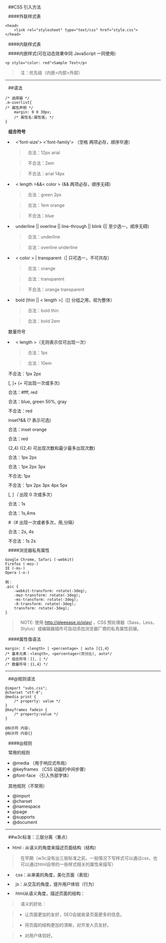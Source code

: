 ##CSS 引入方法

####外联样式表 

    <head> 
        <link rel="stylesheet" type="text/css" href="style.css"> 
    </head>

####内联样式表 
    <head> 
        <style type="text/css"> p { margin: 10px; } </style> 
    </head>

####内嵌样式(可在动态效果中同 JavaScript 一同使用) 

    <p style="color: red">Sample Text</p>


>注：优先级（内嵌>内部>外部）

***

##语法

    /* 选择器 */ 
    .m-userlist{ 
    /* 属性声明 */ 
        margin: 0 0 30px; 
        /* 属性名:属性值; */
    }

**组合符号**

* <'font-size'> <'font-family'> （空格 两项必存，顺序毕遵）

    >合法：12px arial

    >不合法：2em

    >不合法：arial 14px

* < length >&&< color > (&& 两项必存，顺序无碍)

    >合法：green 2px

    >合法：1em orange

    >不合法：blue

* underline || overline || line-through || blink (|| 至少选一，顺序无碍)

    >合法：underline

    >合法：overline underline

* < color > | transparent（| 只可选一，不可共存）

    >合法：orange

    >合法：transparent

    >不合法：orange transparent

* bold [thin || < length >]（[] 分组之用，视为整体）

    >合法：bold thin

    >合法：bold 2em

数量符号

* < length >（无则表示仅可出现一次）

    >合法：1px

    >合法：10em

不合法：1px 2px

<color-stop>[, <color-stop>]+ (+ 可出现一次或多次)

合法：#fff, red

合法：blue, green 50%, gray

不合法：red

inset?&&<color> (? 表示可选)

合法：inset orange

合法：red

<length>{2,4} ({2,4} 可出现次数和最少最多出现次数)

合法：1px 2px

合法：1px 2px 3px

不合法: 1px

不合法：1px 2px 3px 4px 5px

<time>[, <time>]*（* 出现 0 次或多次）

合法：1s

合法：1s,4ms

<time>#（# 出现一次或者多次，用,分隔）

合法：2s, 4s

不合法：1s 2s





####浏览器私有属性

    Google Chrome, Safari (-webkit)
    Firefox (-moz-)
    IE (-ms-)
    Opera (-o-)

    例：
    .pic {
        -webkit-transform: rotate(-3deg);
        -moz-transform: rotate(-3deg);
        -ms-transform: rotate(-3deg);
        -0-transform: rotate(-3deg);
        transform: rotate(-3deg);
    }

>NOTE: 使用 http://pleeease.io/play/ ，CSS 预处理器（Sass，Less，Stylus）或编辑器插件可自动添加浏览器厂商的私有属性前缀。

####属性值语法

    margin: [ <length> | <percentage> | auto ]{1,4}
    /* 基本元素：<length>, <percentage>(百分比), auto*/
    /* 组合符号：[], | */
    /* 数量符号：{1,4} */

***

##@规则语法

    @import "subs.css";
    @charset "utf-8";
    @media print {
        /* property: value */
    }
    @keyframes fadein {
        /* property:value */
    }

    @标示符 内容;
    @标示符 内容{}
	
####@规则

常用的规则

* @media （用于响应式布局）
* @keyframes （CSS 动画的中间步骤）
* @font-face （引入外部字体）
	
其他规则（不常用）

* @import
* @charset
* @namespace
* @page
* @supports
* @document

***
##w3c标准：三层分离（重点）

* html : 从语义的角度来描述页面结构（结构）

>在早期（w3c没有出三层标准之前，一般情况下写样式可以通过css，也可以通过html自带的一些样式相关的属性来描写）

* css：从审美的角度，美化页面（表现）

* js：从交互的角度，提升用户体验（行为）

* html从语义角度，描述页面的结构：

>语义的好处：

>* 让页面更加的友好，SEO会就收录页面更多的信息。

>* 将页面的结构更加的清晰，对开发人员友好。

>* 对用户体验好。

